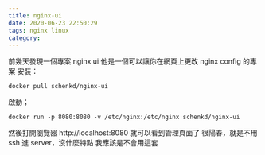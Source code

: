 ```yaml
---
title: nginx-ui
date: 2020-06-23 22:50:29
tags: nginx linux
category:
---
```


前幾天發現一個專案 nginx ui
他是一個可以讓你在網頁上更改 nginx config 的專案
安裝：
```
docker pull schenkd/nginx-ui
```

啟動；
```
docker run -p 8080:8080 -v /etc/nginx:/etc/nginx schenkd/nginx-ui
```

然後打開瀏覽器 http://localhost:8080 就可以看到管理頁面了
很陽春，就是不用 ssh 進 server，沒什麼特點
我應該是不會用這套
